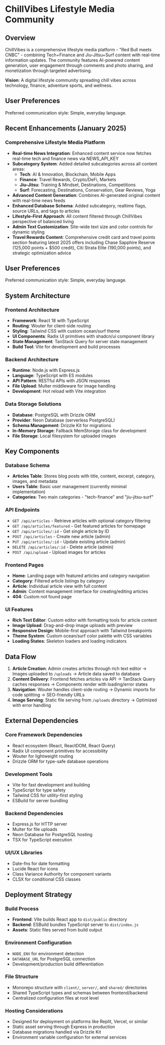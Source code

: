 # ChillVibes Lifestyle Media Community

## Overview

ChillVibes is a comprehensive lifestyle media platform - "Red Bull meets CNBC" - combining Tech+Finance and Jiu-Jitsu+Surf content with real-time information updates. The community features AI-powered content generation, user engagement through comments and photo sharing, and monetization through targeted advertising.

**Vision**: A digital lifestyle community spreading chill vibes across technology, finance, adventure sports, and wellness.

## User Preferences

Preferred communication style: Simple, everyday language.

## Recent Enhancements (January 2025)

### Comprehensive Lifestyle Media Platform
- **Real-time News Integration**: Enhanced content service now fetches real-time tech and finance news via NEWS_API_KEY
- **Subcategory System**: Added detailed subcategories across all content areas:
  - **Tech**: AI & Innovation, Blockchain, Mobile Apps
  - **Finance**: Travel Rewards, Crypto/DeFi, Markets
  - **Jiu-Jitsu**: Training & Mindset, Destinations, Competitions
  - **Surf**: Forecasting, Destinations, Conservation, Gear Reviews, Yoga
- **Advanced Content Generation**: Combines AI-generated original content with real-time news feeds
- **Enhanced Database Schema**: Added subcategory, realtime flags, source URLs, and tags to articles
- **Lifestyle-First Approach**: All content filtered through ChillVibes perspective of balanced living
- **Admin Text Customization**: Site-wide text size and color controls for dynamic styling
- **Travel Rewards Content**: Comprehensive credit card and travel points section featuring latest 2025 offers including Chase Sapphire Reserve (125,000 points + $500 credit), Citi Strata Elite (190,000 points), and strategic optimization advice

## User Preferences

Preferred communication style: Simple, everyday language.

## System Architecture

### Frontend Architecture
- **Framework**: React 18 with TypeScript
- **Routing**: Wouter for client-side routing
- **Styling**: Tailwind CSS with custom ocean/surf theme
- **UI Components**: Radix UI primitives with shadcn/ui component library
- **State Management**: TanStack Query for server state management
- **Build Tool**: Vite for development and build processes

### Backend Architecture
- **Runtime**: Node.js with Express.js
- **Language**: TypeScript with ES modules
- **API Pattern**: RESTful APIs with JSON responses
- **File Upload**: Multer middleware for image handling
- **Development**: Hot reload with Vite integration

### Data Storage Solutions
- **Database**: PostgreSQL with Drizzle ORM
- **Provider**: Neon Database (serverless PostgreSQL)
- **Schema Management**: Drizzle Kit for migrations
- **In-Memory Storage**: Fallback MemStorage class for development
- **File Storage**: Local filesystem for uploaded images

## Key Components

### Database Schema
- **Articles Table**: Stores blog posts with title, content, excerpt, category, images, and metadata
- **Users Table**: Basic user management (currently minimal implementation)
- **Categories**: Two main categories - "tech-finance" and "jiu-jitsu-surf"

### API Endpoints
- `GET /api/articles` - Retrieve articles with optional category filtering
- `GET /api/articles/featured` - Get featured articles for homepage
- `GET /api/articles/:id` - Get single article by ID
- `POST /api/articles` - Create new article (admin)
- `PUT /api/articles/:id` - Update existing article (admin)
- `DELETE /api/articles/:id` - Delete article (admin)
- `POST /api/upload` - Upload images for articles

### Frontend Pages
- **Home**: Landing page with featured articles and category navigation
- **Category**: Filtered article listings by category
- **Article**: Individual article view with full content
- **Admin**: Content management interface for creating/editing articles
- **404**: Custom not found page

### UI Features
- **Rich Text Editor**: Custom editor with formatting tools for article content
- **Image Upload**: Drag-and-drop image uploads with preview
- **Responsive Design**: Mobile-first approach with Tailwind breakpoints
- **Theme System**: Custom ocean/surf color palette with CSS variables
- **Loading States**: Skeleton loaders and loading indicators

## Data Flow

1. **Article Creation**: Admin creates articles through rich text editor → Images uploaded to `/uploads` → Article data saved to database
2. **Content Delivery**: Frontend fetches articles via API → TanStack Query caches responses → Components render with loading/error states
3. **Navigation**: Wouter handles client-side routing → Dynamic imports for code splitting → SEO-friendly URLs
4. **Image Serving**: Static file serving from `/uploads` directory → Optimized with error handling

## External Dependencies

### Core Framework Dependencies
- React ecosystem (React, ReactDOM, React Query)
- Radix UI component primitives for accessibility
- Wouter for lightweight routing
- Drizzle ORM for type-safe database operations

### Development Tools
- Vite for fast development and building
- TypeScript for type safety
- Tailwind CSS for utility-first styling
- ESBuild for server bundling

### Backend Dependencies
- Express.js for HTTP server
- Multer for file uploads
- Neon Database for PostgreSQL hosting
- TSX for TypeScript execution

### UI/UX Libraries
- Date-fns for date formatting
- Lucide React for icons
- Class Variance Authority for component variants
- CLSX for conditional CSS classes

## Deployment Strategy

### Build Process
- **Frontend**: Vite builds React app to `dist/public` directory
- **Backend**: ESBuild bundles TypeScript server to `dist/index.js`
- **Assets**: Static files served from build output

### Environment Configuration
- `NODE_ENV` for environment detection
- `DATABASE_URL` for PostgreSQL connection
- Development/production build differentiation

### File Structure
- Monorepo structure with `client/`, `server/`, and `shared/` directories
- Shared TypeScript types and schemas between frontend/backend
- Centralized configuration files at root level

### Hosting Considerations
- Designed for deployment on platforms like Replit, Vercel, or similar
- Static asset serving through Express in production
- Database migrations handled via Drizzle Kit
- Environment variable configuration for external services